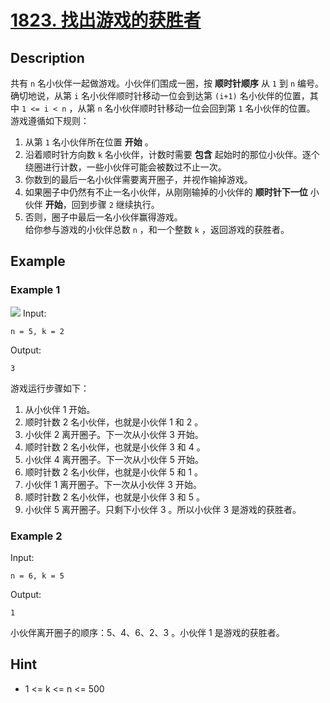 # [1823. 找出游戏的获胜者](https://leetcode-cn.com/problems/find-the-winner-of-the-circular-game/)
## Description
共有 `n` 名小伙伴一起做游戏。小伙伴们围成一圈，按 **顺时针顺序** 从 `1` 到 `n` 编号。确切地说，从第 `i` 名小伙伴顺时针移动一位会到达第 `(i+1)` 名小伙伴的位置，其中 `1 <= i < n` ，从第 `n` 名小伙伴顺时针移动一位会回到第 `1` 名小伙伴的位置。  
游戏遵循如下规则：  
1. 从第 `1` 名小伙伴所在位置 **开始** 。  
2. 沿着顺时针方向数 `k` 名小伙伴，计数时需要 **包含** 起始时的那位小伙伴。逐个绕圈进行计数，一些小伙伴可能会被数过不止一次。  
3. 你数到的最后一名小伙伴需要离开圈子，并视作输掉游戏。  
4. 如果圈子中仍然有不止一名小伙伴，从刚刚输掉的小伙伴的 **顺时针下一位** 小伙伴 **开始**，回到步骤 `2` 继续执行。  
5. 否则，圈子中最后一名小伙伴赢得游戏。  
给你参与游戏的小伙伴总数 `n` ，和一个整数 `k` ，返回游戏的获胜者。
## Example
### Example 1
![](https://assets.leetcode.com/uploads/2021/03/25/ic234-q2-ex11.png)
Input:  
```
n = 5, k = 2
```
Output:
```
3
```
游戏运行步骤如下：  
1. 从小伙伴 1 开始。  
2. 顺时针数 2 名小伙伴，也就是小伙伴 1 和 2 。  
3. 小伙伴 2 离开圈子。下一次从小伙伴 3 开始。  
4. 顺时针数 2 名小伙伴，也就是小伙伴 3 和 4 。  
5. 小伙伴 4 离开圈子。下一次从小伙伴 5 开始。  
6. 顺时针数 2 名小伙伴，也就是小伙伴 5 和 1 。  
7. 小伙伴 1 离开圈子。下一次从小伙伴 3 开始。  
8. 顺时针数 2 名小伙伴，也就是小伙伴 3 和 5 。  
9. 小伙伴 5 离开圈子。只剩下小伙伴 3 。所以小伙伴 3 是游戏的获胜者。
### Example 2
Input:  
```
n = 6, k = 5
```
Output:
```
1
```
小伙伴离开圈子的顺序：5、4、6、2、3 。小伙伴 1 是游戏的获胜者。
## Hint
- 1 <= k <= n <= 500
